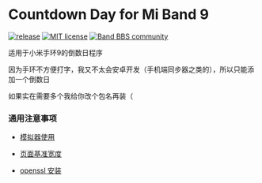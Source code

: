 # Countdown Day for Mi Band 9

[![release](https://img.shields.io/github/v/release/tianfangyetan1/CountdownDay_MiBand9)](https://github.com/tianfangyetan1/CountdownDay_MiBand9/releases)
[![MIT license](https://img.shields.io/github/license/tianfangyetan1/CountdownDay_MiBand9)](https://github.com/tianfangyetan1/CountdownDay_MiBand9/blob/master/LICENSE)
[![Band BBS community](https://img.shields.io/badge/Band_BBS-community-718298)](https://www.bandbbs.cn/threads/12484/)

适用于小米手环9的倒数日程序

因为手环不方便打字，我又不太会安卓开发（手机端同步器之类的），所以只能添加一个倒数日

如果实在需要多个我给你改个包名再装（

### 通用注意事项

- [模拟器使用](https://github.com/tianfangyetan1/NumberSystems_MiBand9?tab=readme-ov-file#%E6%A8%A1%E6%8B%9F%E5%99%A8%E4%BD%BF%E7%94%A8)

- [页面基准宽度](https://github.com/tianfangyetan1/NumberSystems_MiBand9?tab=readme-ov-file#%E9%A1%B5%E9%9D%A2%E5%9F%BA%E5%87%86%E5%AE%BD%E5%BA%A6)

- [openssl 安装](https://github.com/tianfangyetan1/NumberSystems_MiBand9?tab=readme-ov-file#%E5%85%B3%E4%BA%8E-openssl)
